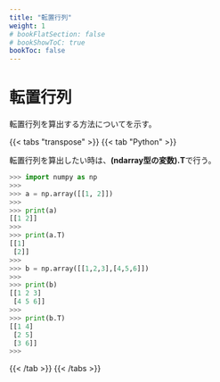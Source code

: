 ```yaml
---
title: "転置行列"
weight: 1
# bookFlatSection: false
# bookShowToC: true
bookToc: false
---
```


# 転置行列

転置行列を算出する方法についてを示す。  

{{< tabs "transpose" >}}
{{< tab "Python" >}}

転置行列を算出したい時は、**(ndarray型の変数).T**で行う。  

```python
>>> import numpy as np
>>> 
>>> a = np.array([[1, 2]])
>>> 
>>> print(a)
[[1 2]]
>>> 
>>> print(a.T)
[[1]
 [2]]
>>> 
>>> b = np.array([[1,2,3],[4,5,6]])
>>> 
>>> print(b)
[[1 2 3]
 [4 5 6]]
>>> 
>>> print(b.T)
[[1 4]
 [2 5]
 [3 6]]
>>> 
```

{{< /tab >}}
{{< /tabs >}}



